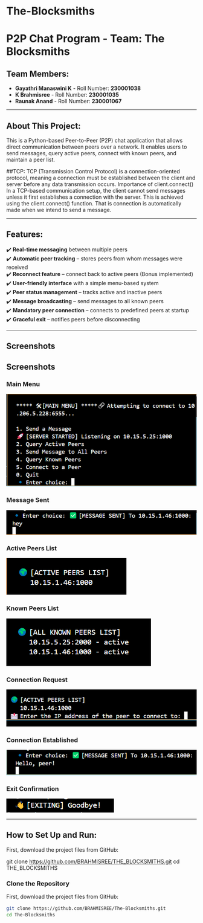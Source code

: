 # The-Blocksmiths
# P2P Chat Program - Team: The Blocksmiths

## Team Members:
- **Gayathri Manaswini K** - Roll Number: **230001038**
- **K Brahmisree** - Roll Number: **230001035**
- **Raunak Anand** - Roll Number: **230001067**

---

## About This Project:
This is a Python-based Peer-to-Peer (P2P) chat application that allows direct communication between peers over a network. It enables users to send messages, query active peers, connect with known peers, and maintain a peer list.

##TCP:
TCP (Transmission Control Protocol) is a connection-oriented protocol, meaning a connection must be established between the client and server before any data transmission occurs.
Importance of client.connect()
In a TCP-based communication setup, the client cannot send messages unless it first establishes a connection with the server. This is achieved using the client.connect() function. That is connection is automatically made when we intend to send a message.

---

## Features:
✔️ **Real-time messaging** between multiple peers  
✔️ **Automatic peer tracking** – stores peers from whom messages were received  
✔️ **Reconnect feature** – connect back to active peers (Bonus implemented)  
✔️ **User-friendly interface** with a simple menu-based system  
✔️ **Peer status management** – tracks active and inactive peers  
✔️ **Message broadcasting** – send messages to all known peers  
✔️ **Mandatory peer connection** – connects to predefined peers at startup  
✔️ **Graceful exit** – notifies peers before disconnecting  

---

## Screenshots

## Screenshots

### Main Menu
![Main Menu](main_menu.png)

### Message Sent
![Message Sent](msg_sent.png)

### Active Peers List
![Active Peers](active_peers.png)

### Known Peers List
![Known Peers](known_peers.png)

### Connection Request
![Connection Request](connect_request.png)

### Connection Established
![Connection Established](connection.png)

### Exit Confirmation
![Exit](exit.png)

---

## How to Set Up and Run:
First, download the project files from GitHub:


git clone https://github.com/BRAHMISREE/THE_BLOCKSMITHS.git
cd THE_BLOCKSMITHS

### Clone the Repository
First, download the project files from GitHub:

```bash
git clone https://github.com/BRAHMISREE/The-Blocksmiths.git
cd The-Blocksmiths
